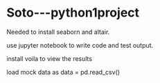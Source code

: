 # Soto---python1project

Needed to install seaborn and altair.

use jupyter notebook to write code and test output.

install voila to view the results

load mock data as data = pd.read_csv()
